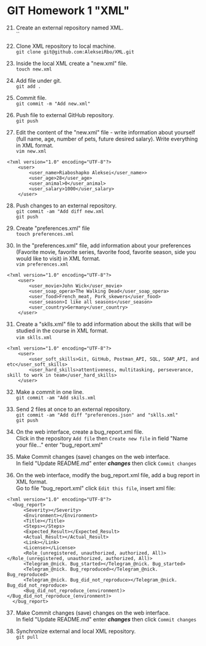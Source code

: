 # GIT Homework 1 "XML"

21. Create an external repository named XML.  
`` 

22. Clone XML repository to local machine.  
`git clone git@github.com:AlekseiRbo/XML.git` 

23. Inside the local XML create a "new.xml" file.   
`touch new.xml`

24. Add file under git.  
`git add .`

25. Commit file.  
`git commit -m "Add new.xml"`

26. Push file to external GitHub repository.  
`git push`  

27. Edit the content of the "new.xml" file - write information about yourself (full name, age, number of pets, future desired salary). Write everything in XML format.  
`vim new.xml`  
```
<?xml version="1.0" encoding="UTF-8"?>
	<user>
		<user_name>Riaboshapko Aleksei</user_name>>
		<user_age>28</user_age>
		<user_animal>0</user_animal>
		<user_salary>1000</user_salary>
	</user> 
```
28. Push changes to an external repository.  
`git commit -am "Add diff new.xml`  
`git push`  

29. Create "preferences.xml" file  
`touch preferences.xml`  

30. In the "preferences.xml" file, add information about your preferences (Favorite movie, favorite series, favorite food, favorite season, side you would like to visit) in XML format.  
`vim preferences.xml`  
```
<?xml version="1.0" encoding="UTF-8"?>
	<user>
		<user_movie>John Wick</user_movie>
		<user_soap_opera>The Walking Dead</user_soap_opera>
		<user_food>French_meat, Pork_skewers</user_food>
		<user_season>I like all seasons</user_season>
		<user_country>Germany</user_country>
	</user>
```  

31. Create a "sklls.xml" file to add information about the skills that will be studied in the course in XML format.  
`vim sklls.xml`  
```
<?xml version="1.0" encoding="UTF-8"?>
	<user>
		<user_soft_skills>Git, GitHub, Postman_API, SQL, SOAP_API, and etc</user_soft_skills>
		<user_hard_skills>attentiveness, multitasking, perseverance, skill to work in team</user_hard_skills> 
	</user>
```  

32. Make a commit in one line.  
`git commit -am "Add skils.xml`

33.  Send 2 files at once to an external repository.  
`git commit -am "Add diff "preferences.json" and "sklls.xml"`  
`git push`  

34. On the web interface, create a bug_report.xml file.  
Click in the repository `Add file` then `Create new file` in field "Name your file..." enter "bug_report.xml"  

35. Make Commit changes (save) changes on the web interface.  
In field "Update README.md" enter ***changes*** then click `Commit changes`  

36. On the web interface, modify the bug_report.xml file, add a bug report in XML format.  
Go to file "bug_report.xml" click `Edit this file`, insert xml file:  
```
<?xml version="1.0" encoding="UTF-8"?>
  <bug_report>
      <Severity></Severity>
      <Environment></Environment>
      <Title></Title>
      <Steps></Steps>
      <Expected_Result></Expected_Result>
      <Actual_Result></Actual_Result>
      <Link></Link>
      <License></License>
      <Role_(unregistered, unauthorized, authorized, All)></Role_(unregistered, unauthorized, authorized, All)>
      <Telegram_@nick. Bug_started></Telegram_@nick. Bug_started>
      <Telegram_@nick. Bug_reproduced></Telegram_@nick. Bug_reproduced>
      <Telegram_@nick. Bug_did_not_reproduce></Telegram_@nick. Bug_did_not_reproduce>
      <Bug_did_not_reproduce_(environment)></Bug_did_not_reproduce_(environment)>
  </bug_report>
```

37. Make Commit changes (save) changes on the web interface.  
In field "Update README.md" enter ***changes*** then click `Commit changes`  

38. Synchronize external and local XML repository.  
`git pull` 
